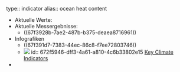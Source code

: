 type:: indicator
alias:: ocean heat content

- Aktuelle Werte:
- Aktuelle Messergebnisse:
	- ((67f3928b-7ae2-487b-b375-deaea8716961))
- Infografiken
	- ((67f391d7-7383-44ec-86c8-f7ee72803746))
	- ![](https://jjk-code-otter.github.io/demo-dash/Dashboard/figures/Ocean_Indicators.svg)
	  id:: 672f5946-dff3-4a61-a810-4c6b33802e15
	  [Key Climate Indicators](https://jjk-code-otter.github.io/demo-dash/Dashboard/dashboard.html "Key Climate Indicators")
-